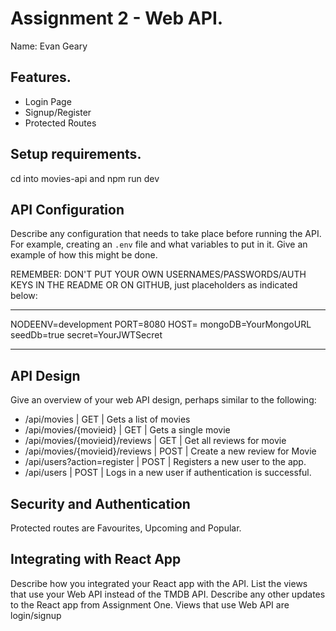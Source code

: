 # Assignment 2 - Web API.

Name: Evan Geary

## Features.

 
 + Login Page
 + Signup/Register
 + Protected Routes
 

## Setup requirements.

cd into movies-api and npm run dev

## API Configuration

Describe any configuration that needs to take place before running the API. For example, creating an `.env` file and what variables to put in it. Give an example of how this might be done.

REMEMBER: DON'T PUT YOUR OWN USERNAMES/PASSWORDS/AUTH KEYS IN THE README OR ON GITHUB, just placeholders as indicated below:

______________________
NODEENV=development
PORT=8080
HOST=
mongoDB=YourMongoURL
seedDb=true
secret=YourJWTSecret
______________________

## API Design
Give an overview of your web API design, perhaps similar to the following: 

- /api/movies | GET | Gets a list of movies 
- /api/movies/{movieid} | GET | Gets a single movie 
- /api/movies/{movieid}/reviews | GET | Get all reviews for movie 
- /api/movies/{movieid}/reviews | POST | Create a new review for Movie
- /api/users?action=register | POST | Registers a new user to the app.
- /api/users | POST | Logs in a new user if authentication is successful.


## Security and Authentication

Protected routes are Favourites, Upcoming and Popular.

## Integrating with React App

Describe how you integrated your React app with the API. List the views that use your Web API instead of the TMDB API. Describe any other updates to the React app from Assignment One.
Views that use Web API are login/signup 

